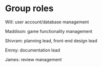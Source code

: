 # Group roles

Will: user account/database management

Maddison: game functionality management

Shivram: planning lead, front-end design lead

Emmy: documentation lead

James: review management
